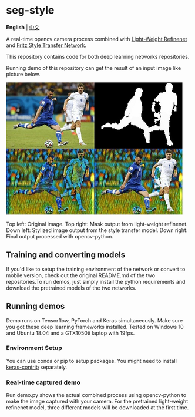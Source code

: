 # seg-style
**English** | [中文](./README.CN.md)

A real-time opencv camera process combined with [Light-Weight Refinenet](https://github.com/DrSleep/light-weight-refinenet) and [Fritz Style Transfer Network](https://github.com/fritzlabs/fritz-models/tree/master/style_transfer). 

This repository contains code for both deep learning networks repositories.

Running demo of this repository can get the result of an input image like picture below.

<img src="./result.jpg" width="480" height="360">

Top left: Original image. Top right: Mask output from light-weight refinenet. Down left: Stylized image output from the style transfer model. Down right: Final output processed with opencv-python.

## Training and converting models

If you'd like to setup the training environment of the network or convert to mobile version, check out the original README.md of the two repositories.To run demos, just simply install the python requirements and download the pretrained models of the two networks.

## Running demos

Demo runs on Tensorflow, PyTorch and Keras simultaneously. Make sure you got these deep learning frameworks installed. Tested on Windows 10 and Ubuntu 18.04 and a GTX1050ti laptop with 19fps.

### Environment Setup

You can use conda or pip to setup packages. You might need to install [keras-contrib](https://github.com/keras-team/keras-contrib) separately.

### Real-time captured demo

Run demo.py shows the actual combined process using opencv-python to make the image captured with your camera. For the pretrained light-weight refinenet model, three different models will be downloaded at the first time.
